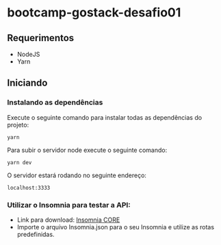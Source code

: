# bootcamp-gostack-desafio01

## Requerimentos
* NodeJS
* Yarn
## Iniciando
### Instalando as dependências
Execute o seguinte comando para instalar todas as dependências do projeto:
```
yarn
```
Para subir o servidor node execute o seguinte comando:
```
yarn dev
```
O servidor estará rodando no seguinte endereço:
```
localhost:3333
```
### Utilizar o Insomnia para testar a API:
* Link para download: [Insomnia CORE](https://insomnia.rest/download/)
* Importe o arquivo Insomnia.json para o seu Insomnia e utilize as rotas predefinidas.
